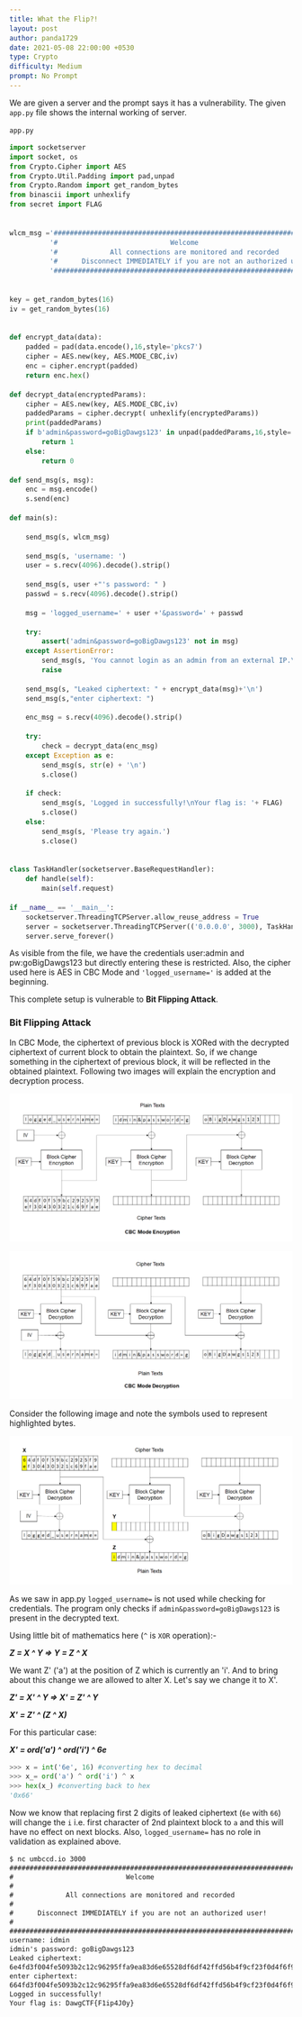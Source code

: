 ```yaml
---
title: What the Flip?!
layout: post
author: panda1729
date: 2021-05-08 22:00:00 +0530
type: Crypto
difficulty: Medium
prompt: No Prompt
---
```


We are given a server and the prompt says it has a vulnerability. The given `app.py` file shows the internal working of server.


`app.py`
```python
import socketserver
import socket, os
from Crypto.Cipher import AES
from Crypto.Util.Padding import pad,unpad
from Crypto.Random import get_random_bytes
from binascii import unhexlify
from secret import FLAG


wlcm_msg ='########################################################################\n'+\
		  '#                            Welcome                                   #\n'+\
		  '#             All connections are monitored and recorded               #\n'+\
		  '#      Disconnect IMMEDIATELY if you are not an authorized user!       #\n'+\
		  '########################################################################\n'


key = get_random_bytes(16)
iv = get_random_bytes(16)


def encrypt_data(data):
	padded = pad(data.encode(),16,style='pkcs7')
	cipher = AES.new(key, AES.MODE_CBC,iv)
	enc = cipher.encrypt(padded)
	return enc.hex()

def decrypt_data(encryptedParams):
	cipher = AES.new(key, AES.MODE_CBC,iv)
	paddedParams = cipher.decrypt( unhexlify(encryptedParams))
	print(paddedParams)
	if b'admin&password=goBigDawgs123' in unpad(paddedParams,16,style='pkcs7'):
		return 1
	else:
		return 0

def send_msg(s, msg):
	enc = msg.encode()
	s.send(enc)

def main(s):

	send_msg(s, wlcm_msg)

	send_msg(s, 'username: ')
	user = s.recv(4096).decode().strip()

	send_msg(s, user +"'s password: " )
	passwd = s.recv(4096).decode().strip()

	msg = 'logged_username=' + user +'&password=' + passwd

	try:
		assert('admin&password=goBigDawgs123' not in msg)
	except AssertionError:
		send_msg(s, 'You cannot login as an admin from an external IP.\nYour activity has been logged. Goodbye!\n')
		raise

	send_msg(s, "Leaked ciphertext: " + encrypt_data(msg)+'\n')
	send_msg(s,"enter ciphertext: ")

	enc_msg = s.recv(4096).decode().strip()

	try:
		check = decrypt_data(enc_msg)
	except Exception as e:
		send_msg(s, str(e) + '\n')
		s.close()

	if check:
		send_msg(s, 'Logged in successfully!\nYour flag is: '+ FLAG)
		s.close()
	else:
		send_msg(s, 'Please try again.')
		s.close()


class TaskHandler(socketserver.BaseRequestHandler):
	def handle(self):
		main(self.request)

if __name__ == '__main__':
	socketserver.ThreadingTCPServer.allow_reuse_address = True
	server = socketserver.ThreadingTCPServer(('0.0.0.0', 3000), TaskHandler)
	server.serve_forever()
```

As visible from the file, we have the credentials user:admin and pw:goBigDawgs123 but directly entering these is restricted. Also, the cipher used here is AES in CBC Mode and `'logged_username='` is added at the beginning.

This complete setup is vulnerable to **Bit Flipping Attack**.

### Bit Flipping Attack

In CBC Mode, the ciphertext of previous block is XORed with the decrypted ciphertext of current block to obtain the plaintext. So, if we change something in the ciphertext of previous block, it will be reflected in the obtained plaintext. Following two images will explain the encryption and decryption process.


![Encryption](encryption.png)


![Decryption](decryption.png)


Consider the following image and note the symbols used to represent highlighted bytes.

![Decryption](attack.png)

As we saw in app.py `logged_username=` is not used while checking for credentials. The program only checks if `admin&password=goBigDawgs123` is present in the decrypted text.

Using little bit of mathematics here (`^` is `XOR` operation):-

***Z = X ^ Y => Y = Z ^ X***

We want Z' ('a') at the position of Z which is currently an 'i'. And to bring about this change we are allowed to alter X. Let's say we change it to X'.

***Z' = X' ^ Y => X' = Z' ^ Y***

***X' = Z' ^ (Z ^ X)***

For this particular case:

***X' = ord('a') ^ ord('i') ^ 6e***

```python
>>> x = int('6e', 16) #converting hex to decimal
>>> x_= ord('a') ^ ord('i') ^ x
>>> hex(x_) #converting back to hex
'0x66'
```

Now we know that replacing first 2 digits of leaked ciphertext (`6e` with `66`) will change the `i` i.e. first character of 2nd plaintext block to `a` and this will have no effect on next blocks. Also, `logged_username=` has no role in validation as explained above.



```
$ nc umbccd.io 3000
########################################################################
#                            Welcome                                   #
#             All connections are monitored and recorded               #
#      Disconnect IMMEDIATELY if you are not an authorized user!       #
########################################################################
username: idmin
idmin's password: goBigDawgs123
Leaked ciphertext: 6e4fd3f004fe5093b2c12c96295ffa9ea83d6e65528df6df42ffd56b4f9cf23f0d4f6f9a1dc04cad30566b21f15f16ca
enter ciphertext: 664fd3f004fe5093b2c12c96295ffa9ea83d6e65528df6df42ffd56b4f9cf23f0d4f6f9a1dc04cad30566b21f15f16ca
Logged in successfully!
Your flag is: DawgCTF{F1ip4J0y}
```